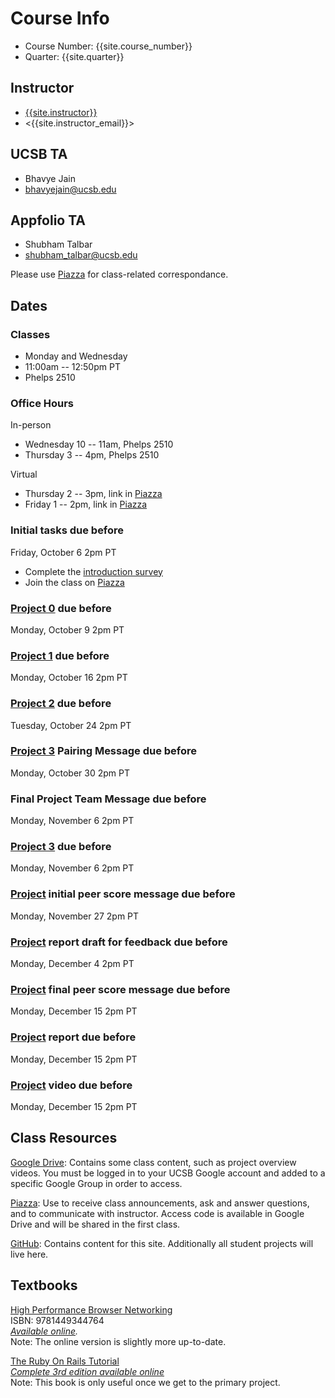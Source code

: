 # Course Info

- Course Number: {{site.course_number}}
- Quarter: {{site.quarter}}

## Instructor

- [{{site.instructor}}]({{site.instructor_url}})
- <{{site.instructor_email}}>

## UCSB TA

- Bhavye Jain
- <bhavyejain@ucsb.edu>

## Appfolio TA

- Shubham Talbar
- <shubham_talbar@ucsb.edu>

Please use [Piazza]({{site.piazza_url}}) for class-related correspondance.

## Dates

### Classes

- Monday and Wednesday
- 11:00am -- 12:50pm PT
- Phelps 2510

### Office Hours

In-person

- Wednesday 10 -- 11am, Phelps 2510
- Thursday 3 -- 4pm, Phelps 2510

Virtual

- Thursday 2 -- 3pm, link in [Piazza]({{site.piazza_url}})
- Friday 1 -- 2pm, link in [Piazza]({{site.piazza_url}})

### Initial tasks due before

Friday, October 6 2pm PT

- Complete the [introduction survey]({{site.intro_survey}})
- Join the class on [Piazza]({{site.piazza_url}})
<!-- - Enroll in [AWS Educate](https://www.awseducate.com/Registration?apptype=student&courseview=true) -->

### [Project 0](/project0/) due before

Monday, October 9 2pm PT

### [Project 1](/project1/) due before

Monday, October 16 2pm PT

### [Project 2](/project2/) due before

Tuesday, October 24 2pm PT

### [Project 3](/project3/) Pairing Message due before

Monday, October 30 2pm PT

### Final Project Team Message due before

Monday, November 6 2pm PT

### [Project 3](/project3/) due before

Monday, November 6 2pm PT

### [Project](/project/#proposal) initial peer score message due before

Monday, November 27 2pm PT

### [Project](/project/#report) report draft for feedback due before

Monday, December 4 2pm PT

### [Project](/project/#proposal) final peer score message due before

Monday, December 15 2pm PT

### [Project](/project/#report) report due before

Monday, December 15 2pm PT

### [Project](/project/#video) video due before

Monday, December 15 2pm PT

## Class Resources

[Google Drive]({{site.drive_url}}): Contains some class content, such as
project overview videos. You must be logged in to your UCSB Google account and
added to a specific Google Group in order to access.

[Piazza]({{site.piazza_url}}): Use to receive class announcements, ask and
answer questions, and to communicate with instructor. Access code is available
in Google Drive and will be shared in the first class.

[GitHub](https://github.com/{{site.github_username}}): Contains content for
this site. Additionally all student projects will live here.

## Textbooks

[High Performance Browser Networking](https://www.amazon.com/High-Performance-Browser-Networking-performance/dp/1449344763)  
ISBN: 9781449344764  
_[Available online](https://hpbn.co/)._  
Note: The online version is slightly more up-to-date.

[The Ruby On Rails Tutorial](https://www.railstutorial.org/book)  
_[Complete 3rd edition available online](https://3rd-edition.railstutorial.org/book)_  
Note: This book is only useful once we get to the primary project.
